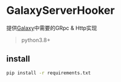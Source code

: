 # GalaxyServerHooker
提供[Galaxy](https://github.com/outlaws-bai/Galaxy)中需要的GRpc & Http实现

> python3.8+

## install

```bash
pip install -r requirements.txt
```
